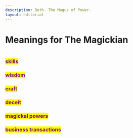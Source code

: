```yaml
---
description: Beth. The Magus of Power.
layout: editorial
---
```


# Meanings for The Magickian

<figure><img src="../../../../../../../.gitbook/assets/pexels-btgl-♡-19942830.jpg" alt=""><figcaption></figcaption></figure>

### <mark style="color:purple;">skills</mark>&#x20;

### <mark style="color:purple;">wisdom</mark>&#x20;

### <mark style="color:purple;">craft</mark>&#x20;

### <mark style="color:purple;">deceit</mark>&#x20;

### <mark style="color:purple;">magickal powers</mark>&#x20;

### <mark style="color:purple;">business transactions</mark>

